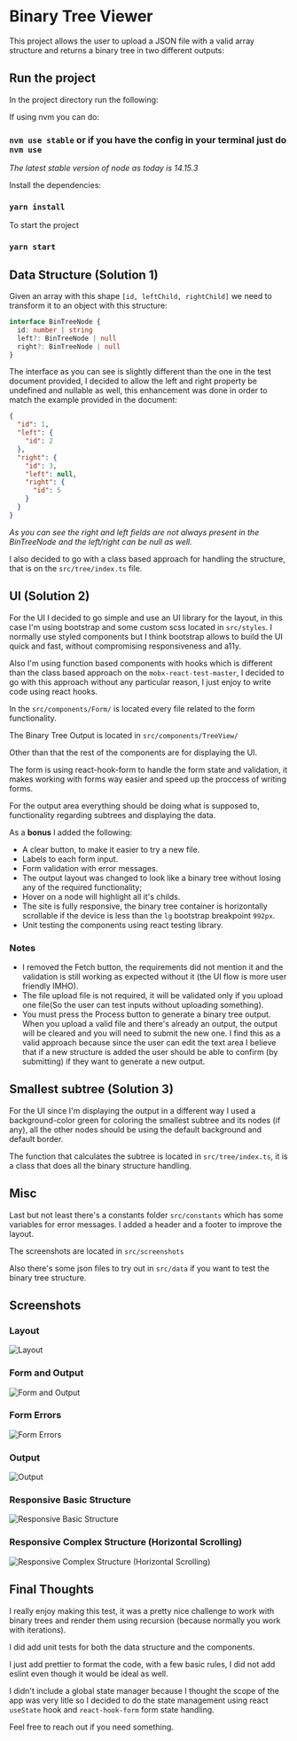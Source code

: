 # Binary Tree Viewer

This project allows the user to upload a JSON file with a valid array structure and returns a binary tree in two different outputs:

## Run the project

In the project directory run the following:

If using nvm you can do:

### `nvm use stable` or if you have the config in your terminal just do `nvm use`

_The latest stable version of node as today is 14.15.3_

Install the dependencies:

### `yarn install`

To start the project

### `yarn start`

## Data Structure (Solution 1)

Given an array with this shape `[id, leftChild, rightChild]` we need to transform it to an object with this structure:

```ts
interface BinTreeNode {
  id: number | string
  left?: BinTreeNode | null
  right?: BinTreeNode | null
}
```

The interface as you can see is slightly different than the one in the test document provided, I decided to allow the left and right property be undefined and nullable as well, this enhancement was done in order to match the example provided in the document:

```json
{
  "id": 1,
  "left": {
    "id": 2
  },
  "right": {
    "id": 3,
    "left": null,
    "right": {
      "id": 5
    }
  }
}
```

_As you can see the right and left fields are not always present in the BinTreeNode and the left/right can be null as well._

I also decided to go with a class based approach for handling the structure, that is on the `src/tree/index.ts` file.

## UI (Solution 2)

For the UI I decided to go simple and use an UI library for the layout, in this case I'm using bootstrap and some custom scss located in `src/styles`. I normally use styled components but I think bootstrap allows to build the UI quick and fast, without compromising responsiveness and a11y.

Also I'm using function based components with hooks which is different than the class based approach on the `mobx-react-test-master`, I decided to go with this approach without any particular reason, I just enjoy to write code using react hooks.

In the `src/components/Form/` is located every file related to the form functionality.

The Binary Tree Output is located in `src/components/TreeView/`

Other than that the rest of the components are for displaying the UI.

The form is using react-hook-form to handle the form state and validation, it makes working with forms way easier and speed up the proccess of writing forms.

For the output area everything should be doing what is supposed to, functionality regarding subtrees and displaying the data.

As a **bonus** I added the following:

- A clear button, to make it easier to try a new file.
- Labels to each form input.
- Form validation with error messages.
- The output layout was changed to look like a binary tree without losing any of the required functionality;
- Hover on a node will highlight all it's childs.
- The site is fully responsive, the binary tree container is horizontally scrollable if the device is less than the `lg` bootstrap breakpoint `992px`.
- Unit testing the components using react testing library.

### Notes

- I removed the Fetch button, the requirements did not mention it and the validation is still working as expected without it (the UI flow is more user friendly IMHO).
- The file upload file is not required, it will be validated only if you upload one file(So the user can test inputs without uploading something).
- You must press the Process button to generate a binary tree output. When you upload a valid file and there's already an output, the output will be cleared and you will need to submit the new one. I find this as a valid approach because since the user can edit the text area I believe that if a new structure is added the user should be able to confirm (by submitting) if they want to generate a new output.

## Smallest subtree (Solution 3)

For the UI since I'm displaying the output in a different way I used a background-color green for coloring the smallest subtree and its nodes (if any), all the other nodes should be using the default background and default border.

The function that calculates the subtree is located in `src/tree/index.ts`, it is a class that does all the binary structure handling.

## Misc

Last but not least there's a constants folder `src/constants` which has some variables for error messages. I added a header and a footer to improve the layout.

The screenshots are located in `src/screenshots`

Also there's some json files to try out in `src/data` if you want to test the binary tree structure.

## Screenshots

### Layout

![Layout](https://github.com/jean182/react-test/blob/main/src/screenshots/empty-layout.png?raw=true)

### Form and Output

![Form and Output](https://github.com/jean182/react-test/blob/main/src/screenshots/form-and-output.png?raw=true)

### Form Errors

![Form Errors](https://github.com/jean182/react-test/blob/main/src/screenshots/form-errors.png?raw=true)

### Output

![Output](https://github.com/jean182/react-test/blob/main/src/screenshots/output.png?raw=true)

### Responsive Basic Structure

![Responsive Basic Structure](https://github.com/jean182/react-test/blob/main/src/screenshots/responsive-basic.png?raw=true)

### Responsive Complex Structure (Horizontal Scrolling)

![Responsive Complex Structure (Horizontal Scrolling)](https://github.com/jean182/react-test/blob/main/src/screenshots/responsive-complex.gif?raw=true)

## Final Thoughts

I really enjoy making this test, it was a pretty nice challenge to work with binary trees and render them using recursion (because normally you work with iterations).

I did add unit tests for both the data structure and the components.

I just add prettier to format the code, with a few basic rules, I did not add eslint even though it would be ideal as well.

I didn't include a global state manager because I thought the scope of the app was very litle so I decided to do the state management using react `useState` hook and `react-hook-form` form state handling.

Feel free to reach out if you need something.
